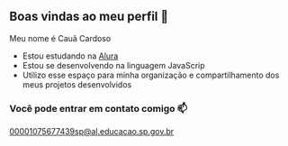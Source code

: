 ## Boas vindas ao meu perfil 💙

Meu nome é Cauã Cardoso

- Estou estudando na [Alura](https://www.alura.com.br)
- Estou se desenvolvendo na linguagem JavaScrip
- Utilizo esse espaço para minha organização e compartilhamento dos meus projetos desenvolvidos

### Você pode entrar em contato comigo 📫

00001075677439sp@al.educacao.sp.gov.br
